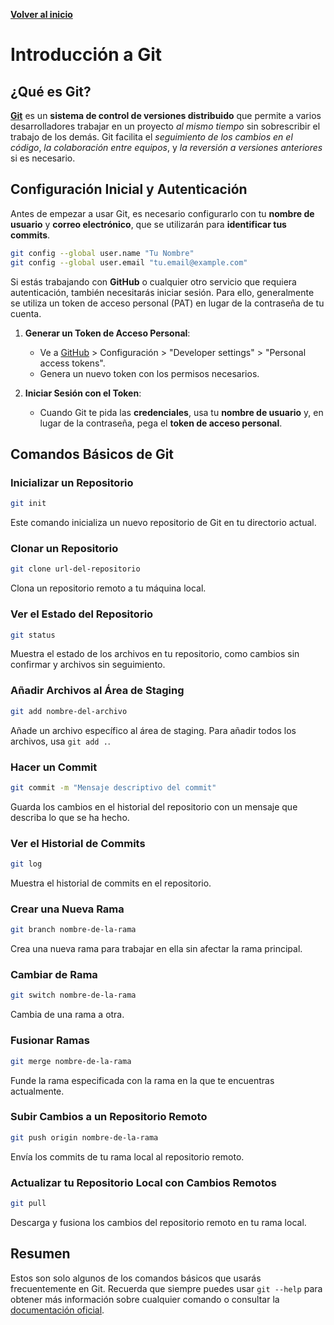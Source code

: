 [**Volver al inicio**](../../)

# Introducción a Git

## ¿Qué es Git?

**[Git](https://git-scm.com/)** es un **sistema de control de versiones distribuido** que permite a varios desarrolladores trabajar en un proyecto *al mismo tiempo* sin sobrescribir el trabajo de los demás. Git facilita el *seguimiento de los cambios en el código*, *la colaboración entre equipos*, y *la reversión a versiones anteriores* si es necesario.

## Configuración Inicial y Autenticación

Antes de empezar a usar Git, es necesario configurarlo con tu **nombre de usuario** y **correo electrónico**, que se utilizarán para **identificar tus commits**.

```bash
git config --global user.name "Tu Nombre"
git config --global user.email "tu.email@example.com"
```

Si estás trabajando con **GitHub** o cualquier otro servicio que requiera autenticación, también necesitarás iniciar sesión. Para ello, generalmente se utiliza un token de acceso personal (PAT) en lugar de la contraseña de tu cuenta.

1. **Generar un Token de Acceso Personal**:
   - Ve a [GitHub](../GitHub/) > Configuración > "Developer settings" > "Personal access tokens".
   - Genera un nuevo token con los permisos necesarios.

2. **Iniciar Sesión con el Token**:
   - Cuando Git te pida las **credenciales**, usa tu **nombre de usuario** y, en lugar de la contraseña, pega el **token de acceso personal**.

## Comandos Básicos de Git

### Inicializar un Repositorio

```bash
git init
```
Este comando inicializa un nuevo repositorio de Git en tu directorio actual.

### Clonar un Repositorio

```bash
git clone url-del-repositorio
```
Clona un repositorio remoto a tu máquina local.

### Ver el Estado del Repositorio

```bash
git status
```
Muestra el estado de los archivos en tu repositorio, como cambios sin confirmar y archivos sin seguimiento.

### Añadir Archivos al Área de Staging

```bash
git add nombre-del-archivo
```
Añade un archivo específico al área de staging. Para añadir todos los archivos, usa `git add .`.

### Hacer un Commit

```bash
git commit -m "Mensaje descriptivo del commit"
```
Guarda los cambios en el historial del repositorio con un mensaje que describa lo que se ha hecho.

### Ver el Historial de Commits

```bash
git log
```
Muestra el historial de commits en el repositorio.

### Crear una Nueva Rama

```bash
git branch nombre-de-la-rama
```
Crea una nueva rama para trabajar en ella sin afectar la rama principal.

### Cambiar de Rama

```bash
git switch nombre-de-la-rama
```
Cambia de una rama a otra.

### Fusionar Ramas

```bash
git merge nombre-de-la-rama
```
Funde la rama especificada con la rama en la que te encuentras actualmente.

### Subir Cambios a un Repositorio Remoto

```bash
git push origin nombre-de-la-rama
```
Envía los commits de tu rama local al repositorio remoto.

### Actualizar tu Repositorio Local con Cambios Remotos

```bash
git pull
```
Descarga y fusiona los cambios del repositorio remoto en tu rama local.

## Resumen

Estos son solo algunos de los comandos básicos que usarás frecuentemente en Git. Recuerda que siempre puedes usar `git --help` para obtener más información sobre cualquier comando o consultar la [documentación oficial](https://git-scm.com/doc).
